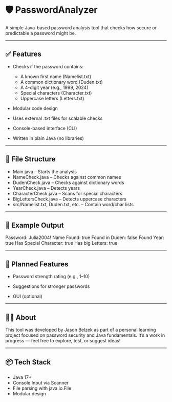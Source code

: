 # 🛡️ PasswordAnalyzer
A simple Java-based password analysis tool that checks how secure or predictable a password might be.

---

## ✅ Features
- Checks if the password contains:
   - A known first name (Namelist.txt)
   - A common dictionary word (Duden.txt)
   - A 4-digit year (e.g., 1999, 2024)
   - Special characters (Character.txt)
   - Uppercase letters (Letters.txt)
     
- Modular code design

- Uses external .txt files for scalable checks

- Console-based interface (CLI)

- Written in plain Java (no libraries)

---

## 📂 File Structure
- Main.java – Starts the analysis
- NameCheck.java – Checks against common names
- DudenCheck.java – Checks against dictionary words
- YearCheck.java – Detects years
- CharacterCheck.java – Scans for special characters
- BigLettersCheck.java – Detects uppercase characters
- src/Namelist.txt, Duden.txt, etc. – Contain word/char lists

---

## 📌 Example Output
Password: Julia2004!
Name Found: true
Found in Duden: false
Found Year: true
Has Special Character: true
Has big Letters: true

---

## 🚧 Planned Features
-  Password strength rating (e.g., 1–10)

- Suggestions for stronger passwords

- GUI (optional)

---

## 🙋‍♂️ About
This tool was developed by Jason Belzek as part of a personal learning project focused on password security and Java fundamentals.
It’s a work in progress — feel free to explore, test, or suggest ideas!

---

## 📦 Tech Stack
- Java 17+
- Console Input via Scanner
- File parsing with java.io.File
- Modular design
